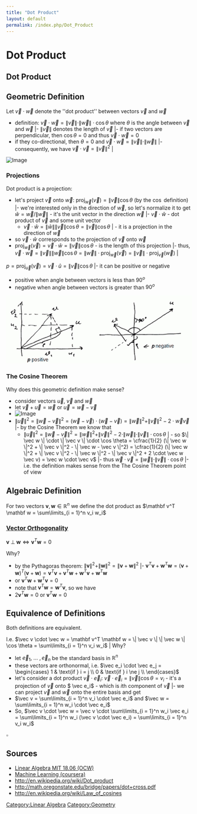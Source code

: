 ```yaml
---
title: "Dot Product"
layout: default
permalink: /index.php/Dot_Product
---
```


# Dot Product

## Dot Product

## Geometric Definition
Let $\vec v \cdot \vec w$ denote the ''dot product'' between vectors $\vec v$ and $\vec w$
- definition: $\vec v \cdot \vec w = \|  \vec v \| \cdot \| \vec w \| \cdot \cos \theta$ where $\theta$ is the angle between $\vec v$ and $\vec w$ |- $\|  \vec v \|$ denotes the length of $\vec v$ |- if two vectors are perpendicular, then $\cos \theta = 0$ and thus $\vec v \cdot \vec w = 0$
- if they co-directional, then $\theta = 0$ and $\vec v \cdot \vec w = \|  \vec v \| \cdot \| \vec w \|$ |- consequently, we have $\vec v \cdot \vec v = \|  \vec v \|^2$ |
<img src="http://habrastorage.org/files/4a7/cd6/a98/4a7cd6a988b24d629f728b7216536b07.png" alt="Image">


### Projections
Dot product is a projection:
- let's project $\vec v$ onto $\vec w$: $\text{proj}_{\vec w} (\vec v) = \|  \vec v \| \cos \theta$ (by the $\cos$ definition) |- we're interested only in the direction of $\vec w$, so let's normalize it to get $\hat w = \vec w / \|  \vec w \|$ - it's the unit vector in the direction $\vec w$ |- $\vec v \cdot \hat w$ - dot product of $\vec v$ and some unit vector
  - $\vec v \cdot \hat w = \|  \hat w \| \| \vec v \| \cos \theta = \| \vec v \| \cos \theta$ |  - it is a projection in the direction of $\vec w$ 
- so $\vec v \cdot \hat w$ corresponds to the projection of $\vec v$ onto $\vec w$
- $\text{proj}_{\vec w} (\vec v) = \vec v \cdot \hat w = \|  \vec v \| \cos \theta$ - is the length of this projection |- thus, $\vec v \cdot \vec w = \|  \vec v \|  \| \vec w \| \cos \theta = \| \vec w \|  \cdot \text{proj}_{\vec w} (\vec v) = \| \vec v \| \cdot \text{proj}_{\vec v} (\vec w)$ |


$p = \text{proj}_{\vec u} (\vec v) = \vec v \cdot \hat u = \|  \vec v \| \cos \theta$ |- it can be positive or negative
- positive when angle between vectors is less than $90^o$
- negative when angle between vectors is greater than $90^o$

<img src="https://raw.githubusercontent.com/alexeygrigorev/wiki-figures/master/legacy/svm-vectors-projection.png" alt="Image">



### The Cosine Theorem
Why does this geometric definition make sense?

- consider vectors $\vec u$, $\vec v$ and $\vec w$
- let $\vec v + \vec u = \vec w$ or $\vec u = \vec w - \vec v$
- <img src="http://habrastorage.org/files/d9f/8b1/073/d9f8b10734864b92bdcf9cf5ac92a0dc.png" alt="Image">
- $\|  \vec u \|^2 =  \| \vec w - \vec v \|^2 = (\vec w - \vec v) \cdot (\vec w - \vec v) = \| \vec w \|^2 + \| \vec v \|^2 - 2 \cdot \vec w \vec v$ |- by the Cosine Theorem we know that 
  - $\|  \vec u \|^2 =  \| \vec w - \vec v \|^2 = \| \vec w \|^2 + \| \vec v \|^2 - 2 \cdot \| \vec w \| \cdot \| \vec v \| \cdot \cos \theta$  |  - so $\|  \vec w \| \cdot \| \vec v \| \cdot \cos \theta = \cfrac{1}{2} (\| \vec w \|^2 + \| \vec v \|^2 - \| \vec w - \vec v \|^2) = \cfrac{1}{2} (\| \vec w \|^2 + \| \vec v \|^2 - \| \vec w \|^2 - \| \vec v \|^2 + 2 \cdot \vec w \vec v) = \vec w \cdot \vec v$ |- thus $\vec w \cdot \vec v = \|  \vec w \| \cdot \| \vec v \| \cdot \cos \theta$ |- i.e. the definition makes sense from the The Cosine Theorem point of view



## Algebraic Definition
For two vectors $\mathbf v, \mathbf w \in \mathbb R^n$ we define the dot product as $\mathbf v^T \mathbf w = \sum\limits_{i = 1}^n v_i w_i$


### [Vector Orthogonality](Vector_Orthogonality)
$\mathbf v \; \bot \; \mathbf w \iff \mathbf v^T \mathbf w = 0$

Why?
- by the Pythagoras theorem: $\|  \mathbf v \|^2 + \| \mathbf w \|^2 = \| \mathbf v + \mathbf w \|^2$ |- $\mathbf v^T \mathbf v + \mathbf w^T \mathbf w = (\mathbf v + \mathbf w)^T (\mathbf v + \mathbf w) = \mathbf v^T \mathbf v + \mathbf v^T \mathbf w + \mathbf w^T \mathbf v + \mathbf w^T \mathbf w$
- or $\mathbf v^T \mathbf w + \mathbf w^T \mathbf v = 0$
- note that $\mathbf v^T \mathbf w = \mathbf w^T \mathbf v$, so we have 
- $2 \mathbf v^T \mathbf w = 0$ or $\mathbf v^T \mathbf w = 0$



## Equivalence of Definitions
Both definitions are equivalent. 

I.e. $\vec v \cdot \vec w = \mathbf v^T \mathbf w = \|  \vec v \| \| \vec w \| \cos \theta = \sum\limits_{i = 1}^n v_i w_i$ |
Why? 
- let $\vec e_1, \ ... \ , \vec e_n$ be the standard basis in $\mathbb R^n$
- these vectors are orthonormal, i.e. $\vec e_i \cdot \vec e_j = \begin{cases} 
1 & \text{if } i = j \\
0 & \text{if } i \ne j \\
\end{cases}$
- let's consider a dot product $\vec v \cdot \vec e_i$: $\vec v \cdot \vec e_i = \|  \vec v \| \cos \theta = v_i$ - it's a projection of $\vec v$ onto $ \vec e_i$ - which is $i$th component of $\vec v$ |- we can project $\vec v$ and $\vec w$ onto the entire basis and get
- $\vec v = \sum\limits_{i = 1}^n v_i \cdot \vec e_i$ and $\vec w = \sum\limits_{i = 1}^n w_i \cdot \vec e_i$
- So, $\vec v \cdot \vec w = \vec v \cdot \sum\limits_{i = 1}^n w_i \vec e_i = \sum\limits_{i = 1}^n w_i (\vec v \cdot \vec e_i) = \sum\limits_{i = 1}^n v_i w_i$

$\square$


## Sources
- [Linear Algebra MIT 18.06 (OCW)](Linear_Algebra_MIT_18.06_(OCW))
- [Machine Learning (coursera)](Machine_Learning_(coursera))
- http://en.wikipedia.org/wiki/Dot_product
- http://math.oregonstate.edu/bridge/papers/dot+cross.pdf
- http://en.wikipedia.org/wiki/Law_of_cosines

[Category:Linear Algebra](Category_Linear_Algebra)
[Category:Geometry](Category_Geometry)